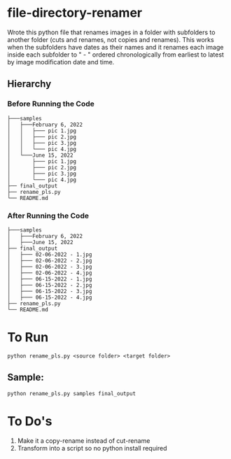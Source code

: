 # file-directory-renamer
Wrote this python file that renames images in a folder with subfolders to another folder (cuts and renames, not copies and renames). This works when the subfolders have dates as their names and it renames each image inside each subfolder to "<date> - <number>" ordered chronologically from earliest to latest by image modification date and time. 

## Hierarchy 
### Before Running the Code
```
├───samples
│   ├───February 6, 2022
│   │ 	├─── pic 1.jpg
│   │ 	├─── pic 2.jpg
│   │ 	├─── pic 3.jpg
│   │ 	└─── pic 4.jpg
│   └───June 15, 2022
│     	├─── pic 1.jpg
│   	├─── pic 2.jpg
│     	├─── pic 3.jpg
│    	└─── pic 4.jpg
├── final_output
├── rename_pls.py
└── README.md
```

### After Running the Code
```
├───samples
│   ├───February 6, 2022
│   ├───June 15, 2022
├── final_output
│   ├─── 02-06-2022 - 1.jpg
│   ├─── 02-06-2022 - 2.jpg
│   ├─── 02-06-2022 - 3.jpg
│   ├─── 02-06-2022 - 4.jpg
│   ├─── 06-15-2022 - 1.jpg
│   ├─── 06-15-2022 - 2.jpg
│   ├─── 06-15-2022 - 3.jpg
│   ├─── 06-15-2022 - 4.jpg
├── rename_pls.py
└── README.md
```

# To Run
```
python rename_pls.py <source folder> <target folder>
```

## Sample: 
```
python rename_pls.py samples final_output
```

# To Do's
1. Make it a copy-rename instead of cut-rename 
2. Transform into a script so no python install required 
